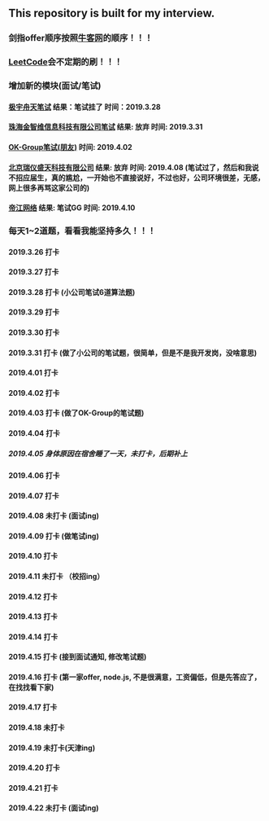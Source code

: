 ## This repository is built for my interview.
### 剑指offer顺序按照[牛客网](https://www.nowcoder.com/ta/coding-interviews)的顺序！！！
### [LeetCode](https://leetcode-cn.com/problemset/all/)会不定期的刷！！！
### 增加新的模块(面试/笔试)
#### [极宇舟天笔试](https://github.com/lxh1997zj/-offer_and_LeetCode/tree/master/%E9%9D%A2%E8%AF%95%E7%AC%94%E8%AF%95/%E6%9E%81%E5%AE%87%E8%88%9F%E5%A4%A9(2019.3.28)) 结果：笔试挂了 时间：2019.3.28
#### [珠海金智维信息科技有限公司笔试](https://github.com/lxh1997zj/-offer_and_LeetCode/tree/master/%E9%9D%A2%E8%AF%95%E7%AC%94%E8%AF%95/%E7%8F%A0%E6%B5%B7%E9%87%91%E6%99%BA%E7%BB%B4(2019.3.31)) 结果: 放弃  时间: 2019.3.31 
#### [OK-Group笔试(朋友)](https://github.com/lxh1997zj/-offer_and_LeetCode/tree/master/%E9%9D%A2%E8%AF%95%E7%AC%94%E8%AF%95/OK-Group(2019.4.02)(%E6%9C%8B%E5%8F%8B%E7%9A%84)) 时间: 2019.4.02 
#### [北京瑞仪盛天科技有限公司](https://github.com/lxh1997zj/-offer_and_LeetCode/tree/master/%E9%9D%A2%E8%AF%95%E7%AC%94%E8%AF%95/%E5%8D%97%E4%BA%AC%E7%91%9E%E4%BB%AA(2019.4.08)) 结果: 放弃  时间: 2019.4.08  (笔试过了，然后和我说不招应届生，真的尴尬，一开始也不直接说好，不过也好，公司环境很差，无感，网上很多再骂这家公司的)
#### [帝江网络](https://github.com/lxh1997zj/-offer_and_LeetCode/tree/master/%E9%9D%A2%E8%AF%95%E7%AC%94%E8%AF%95/%E5%B8%9D%E6%B1%9F%E7%BD%91%E7%BB%9C(2019.4.10)) 结果: 笔试GG 时间: 2019.4.10
### 每天1~2道题，看看我能坚持多久！！！
#### 2019.3.26 打卡
#### 2019.3.27 打卡
#### 2019.3.28 打卡 (小公司笔试6道算法题)
#### 2019.3.29 打卡
#### 2019.3.30 打卡
#### 2019.3.31 打卡 (做了小公司的笔试题，很简单，但是不是我开发岗，没啥意思)
#### 2019.4.01 打卡
#### 2019.4.02 打卡
#### 2019.4.03 打卡 (做了OK-Group的笔试题)
#### 2019.4.04 打卡
##### 2019.4.05 身体原因在宿舍睡了一天，未打卡，后期补上
#### 2019.4.06 打卡
#### 2019.4.07 打卡
#### 2019.4.08 未打卡 (面试ing)
#### 2019.4.09 打卡 (做笔试ing)
#### 2019.4.10 打卡
#### 2019.4.11 未打卡 （校招ing）
#### 2019.4.12 打卡
#### 2019.4.13 打卡
#### 2019.4.14 打卡
#### 2019.4.15 打卡 (接到面试通知, 修改笔试题)
#### 2019.4.16 打卡 (第一家offer, node.js, 不是很满意，工资偏低，但是先答应了，在找找看下家)
#### 2019.4.17 打卡
#### 2019.4.18 未打卡
#### 2019.4.19 未打卡(天津ing)
#### 2019.4.20 打卡
#### 2019.4.21 打卡
#### 2019.4.22 未打卡 (面试ing)
